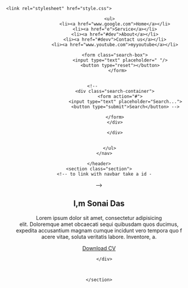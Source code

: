 <!DOCTYPE html>
<html lang="en">

<head>
    <meta charset="UTF-8">
    <meta http-equiv="X-UA-Compatible" content="IE=edge">
    <meta name="viewport" content="width=device-width, initial-scale=1.0">
    <title>site</title>

    <link rel="stylesheet" href="style.css">

</head>

<body>
    <header>
        <nav class="navbar">

            <ul>
                <li><a href="www.google.com">Home</a></li>
                <li><a href="e">Service</a></li>
                <li><a href="#dev">About</a></li>
                <li><a href="#devv">Contact us</a></li>
                <li><a href="www.youtube.com">myyoutube</a></li>
                
                <form class="search-box">
                    <input type="text" placeholder=" "/>
                    <button type="reset"></button>
                  </form>


                <!--                 
                <div class="search-container">
                    <form action="#">
                        <input type="text" placeholder="Search...">
                        <button type="submit">Search</button> -->

                </form>
                </div>

                </div>


            </ul>
        </nav>

    </header>
    <section class="section">
        <!-- to link with navbar take a id -
<div id="a"></div>
 -->
        <div class="das">
            <h1>I,m Sonai <span>Das</span></h1>
            <p>Lorem ipsum dolor sit amet, consectetur adipisicing <br>
                elit. Doloremque amet obcaecati sequi quibusdam quos ducimus,<br>
                expedita accusantium magnam cumque incidunt vero tempora quo f<br>
                acere vitae, soluta veritatis labore. Inventore, a.</p>
            <a href="">Download CV</a>

        </div>



    </section>
 



</body>

</html>
